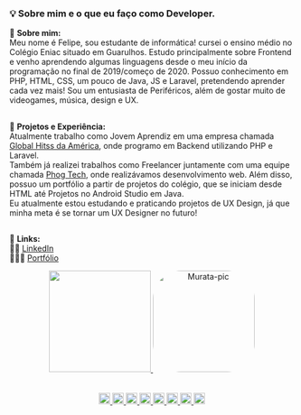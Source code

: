 ###  💡 Sobre mim e o que eu faço como Developer.
🤔 **Sobre mim:** <br>
Meu nome é Felipe, sou estudante de informática! cursei o ensino médio no Colégio Eniac situado em Guarulhos. Estudo principalmente sobre Frontend e venho aprendendo algumas linguagens desde o meu início da programação no final de 2019/começo de 2020. Possuo conhecimento em PHP, HTML, CSS, um pouco de Java, JS e Laravel, pretendendo aprender cada vez mais! Sou um entusiasta de Periféricos, além de gostar muito de videogames, música, design e UX.
##
🧪 **Projetos e Experiência:** <br>
Atualmente trabalho como Jovem Aprendiz em uma empresa chamada <a href="https://jobs.kenoby.com/globalhitss">Global Hitss da América</a>, onde programo em Backend utilizando PHP e Laravel.<br>
Também já realizei trabalhos como Freelancer juntamente com uma equipe chamada <a href="https://phogtech.vercel.app">Phog Tech</a>, onde realizávamos desenvolvimento web. Além disso, possuo um portfólio a partir de projetos do colégio, que se iniciam desde HTML até Projetos no Android Studio em Java.<br>
Eu atualmente estou estudando e praticando projetos de UX Design, já que minha meta é se tornar um UX Designer no futuro! 
##
📍 **Links:** <br>
🕵️‍♂️ <a href="https://www.linkedin.com/in/felipe-akio-cerqueira-murata-064b64212/">LinkedIn</a> <br> 
👨🏽‍💻 <a href="https://sites.google.com/view/felipemurata/homepage">Portfólio</a> 

<div align="center">
  <a href="https://github.com/Muratawga">
  <img height="180em" src="https://github-readme-stats.vercel.app/api?username=Muratawga&show_icons=true&theme=nord&include_all_commits=true&count_private=true"/>
    <img align="" alt="Murata-pic" height="180" style="border-radius:50px;" src="https://media.giphy.com/media/KXECBV0GkdCX6/giphy.gif">
    </div>
  <div align="center">
  </br> </br>
  <code><img height= "20"src= "https://img.shields.io/badge/React-20232A?style=for-the-badge&logo=react&logoColor=61DAFB"></code>
<code><img height= "20"src= "https://img.shields.io/badge/HTML5-E34F26?style=for-the-badge&logo=html5&logoColor=white"></code>
<code><img height= "20"src= "https://img.shields.io/badge/JavaScript-323330?style=for-the-badge&logo=javascript&logoColor=F7DF1E"></code>
<code><img height= "20"src= "https://img.shields.io/badge/CSS3-1572B6?style=for-the-badge&logo=css3&logoColor=white"></code>
<code><img height= "20"src= "https://img.shields.io/badge/PHP-777BB4?style=for-the-badge&logo=php&logoColor=white"></code>
<code><img height= "20"src= "https://img.shields.io/badge/MySQL-00000F?style=for-the-badge&logo=mysql&logoColor=white"></code>
<code><img height= "20"src= "https://img.shields.io/badge/Laravel-FF2D20?style=for-the-badge&logo=laravel&logoColor=white"></code>
<code><img height= "20"src= "https://img.shields.io/badge/Selenium-0A319D?style=for-the-badge&logo=Selenium&logoColor=white"></code>
</div>
  
